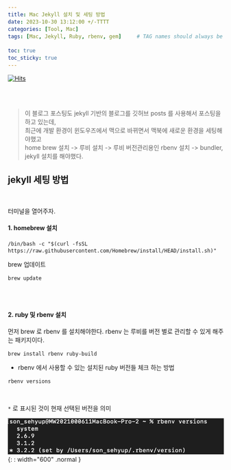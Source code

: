 ```yaml
---
title: Mac Jekyll 설치 및 세팅 방법
date: 2023-10-30 13:12:00 +/-TTTT
categories: [Tool, Mac]
tags: [Mac, Jekyll, Ruby, rbenv, gem]     # TAG names should always be lowercase

toc: true
toc_sticky: true
---
```

[![Hits](https://hits.seeyoufarm.com/api/count/incr/badge.svg?url=https%3A%2F%2Fepheria.github.io&count_bg=%2379C83D&title_bg=%23555555&icon=&icon_color=%23E7E7E7&title=views&edge_flat=false)](https://hits.seeyoufarm.com)

<br>
<br>

> 이 블로그 포스팅도 jekyll 기반의 블로그를 깃허브 posts 를 사용해서 포스팅을 하고 있는데,   
최근에 개발 환경이 윈도우즈에서 맥으로 바뀌면서 맥북에 새로운 환경을 세팅해야했고   
home brew 설치 -> 루비 설치 -> 루비 버전관리용인 rbenv 설치 -> bundler, jekyll 설치를 해야했다.

## jekyll 세팅 방법

<br>

터미널을 열어주자.

#### 1. homebrew 설치

```
/bin/bash -c "$(curl -fsSL https://raw.githubusercontent.com/Homebrew/install/HEAD/install.sh)"
```

brew 업데이트

```
brew update
```

<br>
<br>

#### 2. ruby 및 rbenv 설치

먼저 brew 로 rbenv 를 설치해야한다.
rbenv 는 루비를 버전 별로 관리할 수 있게 해주는 패키지이다.

```
brew install rbenv ruby-build
```

* rbenv 에서 사용할 수 있는 설치된 ruby 버전들 체크 하는 방법

```
rbenv versions
```

<br>

`*` 로 표시된 것이 현재 선택된 버전을 의미

![Desktop View](/assets/img/post/common/macSetting00.png){: : width="600" .normal }